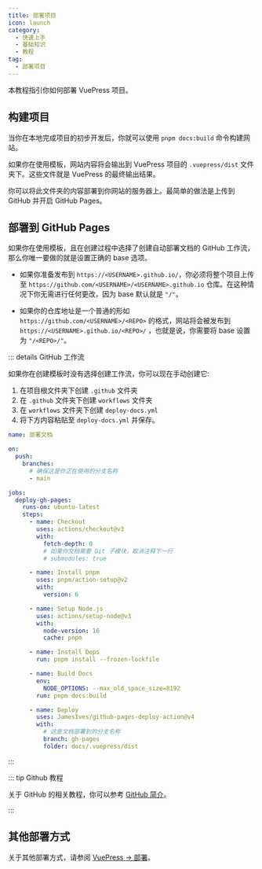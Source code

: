 ```yaml
---
title: 部署项目
icon: launch
category:
  - 快速上手
  - 基础知识
  - 教程
tag:
  - 部署项目
---
```


本教程指引你如何部署 VuePress 项目。

<!-- more -->

## 构建项目

当你在本地完成项目的初步开发后，你就可以使用 `pnpm docs:build` 命令构建网站。

如果你在使用模板，网站内容将会输出到 VuePress 项目的 `.vuepress/dist` 文件夹下。这些文件就是 VuePress 的最终输出结果。

你可以将此文件夹的内容部署到你网站的服务器上。最简单的做法是上传到 GitHub 并开启 GitHub Pages。

## 部署到 GitHub Pages

如果你在使用模板，且在创建过程中选择了创建自动部署文档的 GitHub 工作流，那么你唯一要做的就是设置正确的 base 选项。

- 如果你准备发布到 `https://<USERNAME>.github.io/`，你必须将整个项目上传至 `https://github.com/<USERNAME>/<USERNAME>.github.io` 仓库。在这种情况下你无需进行任何更改，因为 base 默认就是 `"/"`。

- 如果你的仓库地址是一个普通的形如 `https://github.com/<USERNAME>/<REPO>` 的格式，网站将会被发布到 `https://<USERNAME>.github.io/<REPO>/` ，也就是说，你需要将 base 设置为 `"/<REPO>/"`。

::: details GitHub 工作流

如果你在创建模板时没有选择创建工作流，你可以现在手动创建它:

1. 在项目根文件夹下创建 `.github` 文件夹
1. 在 `.github` 文件夹下创建 `workflows` 文件夹
1. 在 `workflows` 文件夹下创建 `deploy-docs.yml`
1. 将下方内容粘贴至 `deploy-docs.yml` 并保存。

```yml
name: 部署文档

on:
  push:
    branches:
      # 确保这是你正在使用的分支名称
      - main

jobs:
  deploy-gh-pages:
    runs-on: ubuntu-latest
    steps:
      - name: Checkout
        uses: actions/checkout@v3
        with:
          fetch-depth: 0
          # 如果你文档需要 Git 子模块，取消注释下一行
          # submodules: true

      - name: Install pnpm
        uses: pnpm/action-setup@v2
        with:
          version: 6

      - name: Setup Node.js
        uses: actions/setup-node@v3
        with:
          node-version: 16
          cache: pnpm

      - name: Install Deps
        run: pnpm install --frozen-lockfile

      - name: Build Docs
        env:
          NODE_OPTIONS: --max_old_space_size=8192
        run: pnpm docs:build

      - name: Deploy
        uses: JamesIves/github-pages-deploy-action@v4
        with:
          # 这是文档部署到的分支名称
          branch: gh-pages
          folder: docs/.vuepress/dist
```

:::

::: tip Github 教程

关于 GitHub 的相关教程，你可以参考 [GitHub 简介](https://mrhope.site/code/github/)。

:::

## 其他部署方式

关于其他部署方式，请参阅 [VuePress → 部署](https://v2.vuepress.vuejs.org/zh/guide/deployment.html)。
